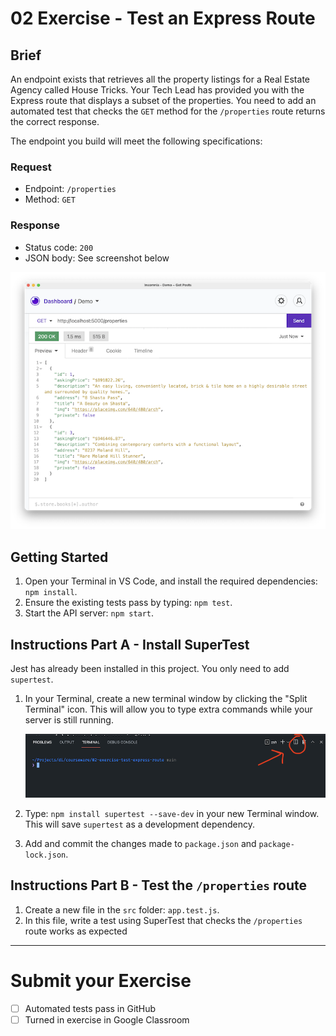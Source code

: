 # 02 Exercise - Test an Express Route

## Brief

An endpoint exists that retrieves all the property listings for a Real Estate Agency called House Tricks. Your Tech Lead has provided you with the Express route that displays a subset of the properties. You need to add an automated test that checks the `GET` method for the `/properties` route returns the correct response.

The endpoint you build will meet the following specifications:

### Request

- Endpoint: `/properties`
- Method: `GET`

### Response 

- Status code: `200`
- JSON body: See screenshot below

![brief](docs/brief.png)

## Getting Started

1. Open your Terminal in VS Code, and install the required dependencies: `npm install`.
2. Ensure the existing tests pass by typing: `npm test`.
3. Start the API server: `npm start`.

## Instructions Part A - Install SuperTest

Jest has already been installed in this project. You only need to add `supertest`.

1. In your Terminal, create a new terminal window by clicking the "Split Terminal" icon. This will allow you to type extra commands while your server is still running.

   ![split terminal](docs/split-terminal.png)

2. Type: `npm install supertest --save-dev` in your new Terminal window. This will save `supertest` as a development dependency. 
3. Add and commit the changes made to `package.json` and `package-lock.json`.

## Instructions Part B - Test the `/properties` route

1. Create a new file in the `src` folder: `app.test.js`.
2. In this file, write a test using SuperTest that checks the `/properties` route works as expected

--- 

# Submit your Exercise

- [ ] Automated tests pass in GitHub
- [ ] Turned in exercise in Google Classroom
